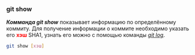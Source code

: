### **git show**
***Комманда git show*** показывает информацию по определённому коммиту. Для получение информации о коммите необходимо указать его <span style="color:red"> **хэш** </span> SHA1, узнать его можно с помощью команды *[git log](/AboutGit/gitcommands/GettingDataAboutStateRepository/git%20log.md)*.

~~~bash
git show [хэш]
~~~